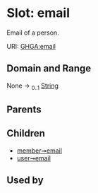 
# Slot: email


Email of a person.

URI: [GHGA:email](https://w3id.org/GHGA/email)


## Domain and Range

None &#8594;  <sub>0..1</sub> [String](types/String.md)

## Parents


## Children

 *  [member➞email](member_email.md)
 *  [user➞email](user_email.md)

## Used by

